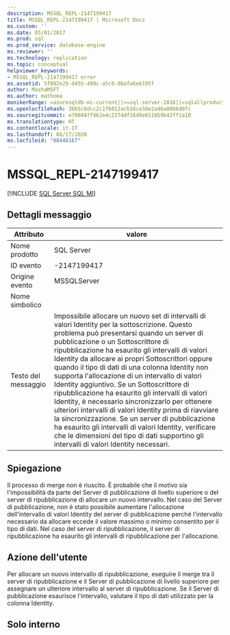 ```yaml
---
description: MSSQL_REPL-2147199417
title: MSSQL_REPL-2147199417 | Microsoft Docs
ms.custom: ''
ms.date: 03/01/2017
ms.prod: sql
ms.prod_service: database-engine
ms.reviewer: ''
ms.technology: replication
ms.topic: conceptual
helpviewer_keywords:
- MSSQL_REPL-2147199417 error
ms.assetid: 5f882e25-d455-499c-a5c0-0bafa6e6195f
author: MashaMSFT
ms.author: mathoma
monikerRange: =azuresqldb-mi-current||>=sql-server-2016||=sqlallproducts-allversions
ms.openlocfilehash: 3bb5c8dcc2c1f6012acb16ce38e2a46a00b6d0fc
ms.sourcegitcommit: e700497f962e4c2274df16d9e651059b42ff1a10
ms.translationtype: HT
ms.contentlocale: it-IT
ms.lasthandoff: 08/17/2020
ms.locfileid: "88448167"
---
```

# <a name="mssql_repl-2147199417"></a>MSSQL_REPL-2147199417
[!INCLUDE [SQL Server SQL MI](../../includes/applies-to-version/sql-asdbmi.md)]
    
## <a name="message-details"></a>Dettagli messaggio  
  
|Attributo|valore|  
|-|-|  
|Nome prodotto|SQL Server|  
|ID evento|-2147199417|  
|Origine evento|MSSQLServer|  
|Nome simbolico||  
|Testo del messaggio|Impossibile allocare un nuovo set di intervalli di valori Identity per la sottoscrizione. Questo problema può presentarsi quando un server di pubblicazione o un Sottoscrittore di ripubblicazione ha esaurito gli intervalli di valori Identity da allocare ai propri Sottoscrittori oppure quando il tipo di dati di una colonna Identity non supporta l'allocazione di un intervallo di valori Identity aggiuntivo. Se un Sottoscrittore di ripubblicazione ha esaurito gli intervalli di valori Identity, è necessario sincronizzarlo per ottenere ulteriori intervalli di valori Identity prima di riavviare la sincronizzazione. Se un server di pubblicazione ha esaurito gli intervalli di valori Identity, verificare che le dimensioni del tipo di dati supportino gli intervalli di valori Identity necessari.|  
  
## <a name="explanation"></a>Spiegazione  
 Il processo di merge non è riuscito. È probabile che il motivo sia l'impossibilità da parte del Server di pubblicazione di livello superiore o del server di ripubblicazione di allocare un nuovo intervallo. Nel caso del Server di pubblicazione, non è stato possibile aumentare l'allocazione dell'intervallo di valori Identity del server di pubblicazione perché l'intervallo necessario da allocare eccede il valore massimo o minimo consentito per il tipo di dati. Nel caso del server di ripubblicazione, il server di ripubblicazione ha esaurito gli intervalli di ripubblicazione per l'allocazione.  
  
## <a name="user-action"></a>Azione dell'utente  
 Per allocare un nuovo intervallo di ripubblicazione, eseguire il merge tra il server di ripubblicazione e il Server di pubblicazione di livello superiore per assegnare un ulteriore intervallo al server di ripubblicazione. Se il Server di pubblicazione esaurisce l'intervallo, valutare il tipo di dati utilizzato per la colonna Identity.  
  
## <a name="internal-only"></a>Solo interno  
  
